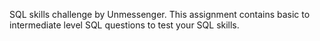 SQL skills challenge by Unmessenger. This assignment contains basic to intermediate level SQL questions to test your SQL skills.
